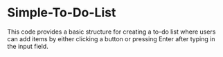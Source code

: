 # Simple-To-Do-List
This code provides a basic structure for creating a to-do list where users can add items by either clicking a button or pressing Enter after typing in the input field.

